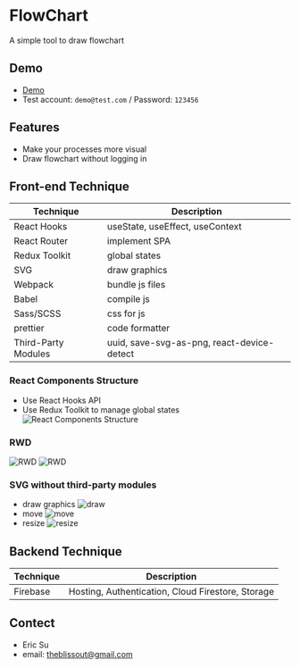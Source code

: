 # FlowChart
A simple tool to draw flowchart

## Demo
- [Demo](https://flow-chart-f5582.web.app/)
- Test account: `demo@test.com` / Password: `123456`

## Features
- Make your processes more visual
- Draw flowchart without logging in

## Front-end Technique
|Technique|Description|
|---|---|
|React Hooks|useState, useEffect, useContext|
|React Router|implement SPA|
|Redux Toolkit|global states|
|SVG|draw graphics|
|Webpack|bundle js files|
|Babel|compile js|
|Sass/SCSS|css for js|
|prettier|code formatter|
|Third-Party Modules|uuid, save-svg-as-png, react-device-detect|

### React Components Structure
- Use React Hooks API
- Use Redux Toolkit to manage global states
![React Components Structure](https://user-images.githubusercontent.com/89247843/174321111-b6f0e054-c2f4-45a3-89fe-3128ee02bcb9.jpg)

### RWD
![RWD](https://user-images.githubusercontent.com/89247843/174332413-2919b041-e9af-4341-8f78-b58de8570ddb.png)
![RWD](https://user-images.githubusercontent.com/89247843/174345133-2858c8d4-bfa7-44a5-9649-b7ad42a88c47.gif)

### SVG without third-party modules
- draw graphics
![draw](https://user-images.githubusercontent.com/89247843/174343030-3c4e4b6b-372b-4e41-b6e4-f9dd17da7df1.gif)
- move
![move](https://user-images.githubusercontent.com/89247843/174343100-6efd917d-4366-48d1-84de-323c46ea4395.gif)
- resize
![resize](https://user-images.githubusercontent.com/89247843/174343150-1d226c3a-dfea-4dc9-bd4c-62fcaa7ae6f2.gif)

## Backend Technique
|Technique|Description|
|---|---|
|Firebase|Hosting, Authentication, Cloud Firestore, Storage|

## Contect
- Eric Su
- email: theblissout@gmail.com
